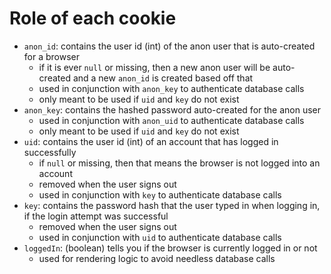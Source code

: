 # Role of each cookie
- `anon_id`: contains the user id (int) of the anon user that is auto-created for a browser
  - if it is ever `null` or missing, then a new anon user will be auto-created and a new `anon_id` is created based off that
  - used in conjunction with `anon_key` to authenticate database calls
  - only meant to be used if `uid` and `key` do not exist
- `anon_key`: contains the hashed password auto-created for the anon user
  - used in conjunction with `anon_uid` to authenticate database calls
  - only meant to be used if `uid` and `key` do not exist
- `uid`: contains the user id (int) of an account that has logged in successfully
  - if `null` or missing, then that means the browser is not logged into an account
  - removed when the user signs out
  - used in conjunction with `key` to authenticate database calls
- `key`: contains the password hash that the user typed in when logging in, if the login attempt was successful
  - removed when the user signs out
  - used in conjunction with `uid` to authenticate database calls
- `loggedIn`: (boolean) tells you if the browser is currently logged in or not
  - used for rendering logic to avoid needless database calls